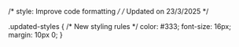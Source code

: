 /* style: Improve code formatting */
/* Updated on 23/3/2025 */

.updated-styles {
  /* New styling rules */
  color: #333;
  font-size: 16px;
  margin: 10px 0;
}